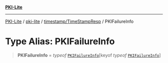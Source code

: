 [**PKI-Lite**](../../../../README.md)

---

[PKI-Lite](../../../../README.md) / [pki-lite](../../../README.md) / [timestamp/TimeStampResp](../README.md) / PKIFailureInfo

# Type Alias: PKIFailureInfo

> **PKIFailureInfo** = _typeof_ [`PKIFailureInfo`](../variables/PKIFailureInfo.md)\[keyof _typeof_ [`PKIFailureInfo`](../variables/PKIFailureInfo.md)\]
